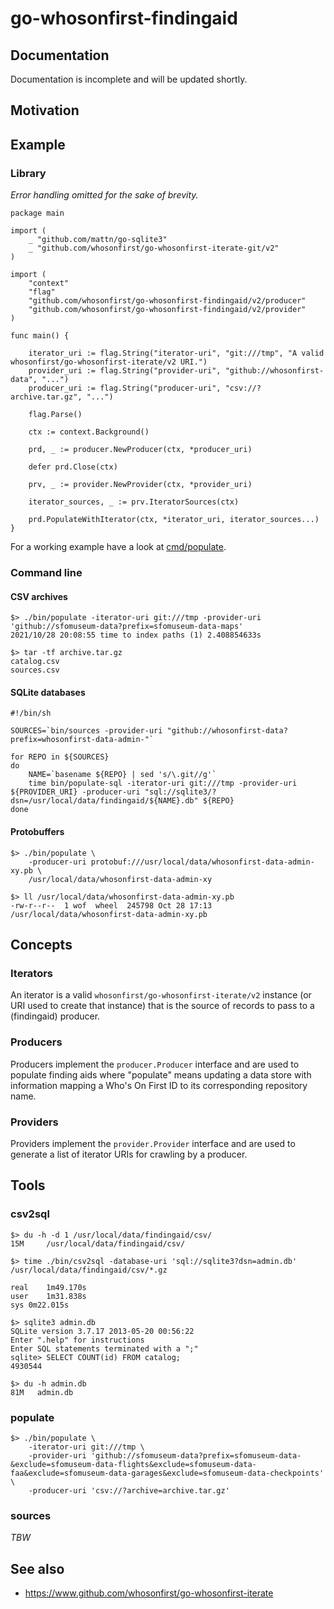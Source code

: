 # go-whosonfirst-findingaid

## Documentation

Documentation is incomplete and will be updated shortly.

## Motivation

## Example

### Library

_Error handling omitted for the sake of brevity._

```
package main

import (
	_ "github.com/mattn/go-sqlite3"
	_ "github.com/whosonfirst/go-whosonfirst-iterate-git/v2"
)

import (
	"context"
	"flag"
	"github.com/whosonfirst/go-whosonfirst-findingaid/v2/producer"
	"github.com/whosonfirst/go-whosonfirst-findingaid/v2/provider"
)

func main() {

	iterator_uri := flag.String("iterator-uri", "git:///tmp", "A valid whosonfirst/go-whosonfirst-iterate/v2 URI.")
	provider_uri := flag.String("provider-uri", "github://whosonfirst-data", "...")
	producer_uri := flag.String("producer-uri", "csv://?archive.tar.gz", "...")

	flag.Parse()

	ctx := context.Background()

	prd, _ := producer.NewProducer(ctx, *producer_uri)

	defer prd.Close(ctx)

	prv, _ := provider.NewProvider(ctx, *provider_uri)

	iterator_sources, _ := prv.IteratorSources(ctx)

	prd.PopulateWithIterator(ctx, *iterator_uri, iterator_sources...)
}
```

For a working example have a look at [cmd/populate](cmd/populate/main.go).

### Command line

#### CSV archives

```
$> ./bin/populate -iterator-uri git:///tmp -provider-uri 'github://sfomuseum-data?prefix=sfomuseum-data-maps'
2021/10/28 20:08:55 time to index paths (1) 2.408854633s

$> tar -tf archive.tar.gz 
catalog.csv
sources.csv
```

#### SQLite databases

```
#!/bin/sh

SOURCES=`bin/sources -provider-uri "github://whosonfirst-data?prefix=whosonfirst-data-admin-"`

for REPO in ${SOURCES}
do
    NAME=`basename ${REPO} | sed 's/\.git//g'`
    time bin/populate-sql -iterator-uri git:///tmp -provider-uri ${PROVIDER_URI} -producer-uri "sql://sqlite3/?dsn=/usr/local/data/findingaid/${NAME}.db" ${REPO}
done
```

#### Protobuffers

```
$> ./bin/populate \
	-producer-uri protobuf:///usr/local/data/whosonfirst-data-admin-xy.pb \
	/usr/local/data/whosonfirst-data-admin-xy

$> ll /usr/local/data/whosonfirst-data-admin-xy.pb 
-rw-r--r--  1 wof  wheel  245798 Oct 28 17:13 /usr/local/data/whosonfirst-data-admin-xy.pb
```

## Concepts

### Iterators

An iterator is a valid `whosonfirst/go-whosonfirst-iterate/v2` instance (or URI used to create that instance) that is the source of records to pass to a (findingaid) producer.

### Producers

Producers implement the `producer.Producer` interface and are used to populate finding aids where "populate" means updating a data store with information mapping a Who's On First ID to its corresponding repository name.

### Providers

Providers implement the `provider.Provider` interface and are used to generate a list of iterator URIs for crawling by a producer.

## Tools

### csv2sql

```
$> du -h -d 1 /usr/local/data/findingaid/csv/
15M     /usr/local/data/findingaid/csv/

$> time ./bin/csv2sql -database-uri 'sql://sqlite3?dsn=admin.db' /usr/local/data/findingaid/csv/*.gz

real	1m49.170s
user	1m31.838s
sys	0m22.015s

$> sqlite3 admin.db 
SQLite version 3.7.17 2013-05-20 00:56:22
Enter ".help" for instructions
Enter SQL statements terminated with a ";"
sqlite> SELECT COUNT(id) FROM catalog;
4930544

$> du -h admin.db 
81M   admin.db
```

### populate

```
$> ./bin/populate \
	-iterator-uri git:///tmp \
	-provider-uri 'github://sfomuseum-data?prefix=sfomuseum-data-&exclude=sfomuseum-data-flights&exclude=sfomuseum-data-faa&exclude=sfomuseum-data-garages&exclude=sfomuseum-data-checkpoints' \
	-producer-uri 'csv://?archive=archive.tar.gz'

```


### sources

_TBW_

## See also

* https://www.github.com/whosonfirst/go-whosonfirst-iterate